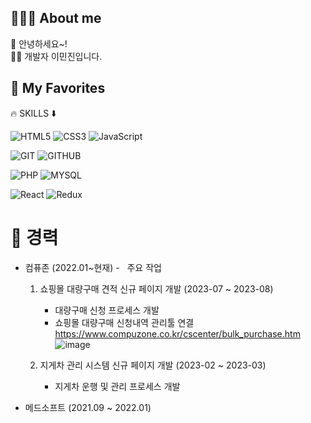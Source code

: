 ## 🙋🏻‍♂️ About me
🐣 안녕하세요~! <br>
✍🏻 개발자 이민진입니다.  <br>

## 🚀 My Favorites
🔥 SKILLS ⬇️

![HTML5](https://img.shields.io/badge/HTML5-E34F26?style=for-the-badge&logo=html5&logoColor=white)
![CSS3](https://img.shields.io/badge/CSS3-1572B6?style=for-the-badge&logo=css3)
![JavaScript](https://img.shields.io/badge/JavaScript-F7DF1E?style=for-the-badge&logo=javascript&logoColor=white)

![GIT](https://img.shields.io/badge/git-F05032?style=for-the-badge&logo=git&logoColor=white)
![GITHUB](https://img.shields.io/badge/github-181717?style=for-the-badge&logo=github&logoColor=white)

![PHP](https://img.shields.io/badge/PHP-777BB4?style=for-the-badge&logo=PHP&logoColor=white)
![MYSQL](https://img.shields.io/badge/mysql-4479A1?style=for-the-badge&logo=mysql&logoColor=white)

![React](https://img.shields.io/badge/React-61DAFB?style=for-the-badge&logo=react&logoColor=white)
![Redux](https://img.shields.io/badge/Redux-764ABC?style=for-the-badge&logo=redux&logoColor=white)







# 📌 경력
  -  컴퓨존 (2022.01~현재)
    - &nbsp; 주요 작업
     1. 쇼핑몰 대량구매 견적 신규 페이지 개발 (2023-07 ~ 2023-08)
         - 대량구매 신청 프로세스 개발
         - 쇼핑몰 대량구매 신청내역 관리툴 연결
            https://www.compuzone.co.kr/cscenter/bulk_purchase.htm
            ![image](https://github.com/oidolee/oidolee/assets/85022962/7cd63e00-bf28-468e-ae9b-cd66d7bc36cf)

     2. 지게차 관리 시스템 신규 페이지 개발 (2023-02 ~ 2023-03)
         - 지게차 운행 및 관리 프로세스 개발


   - 메드소프트 (2021.09 ~ 2022.01)  


